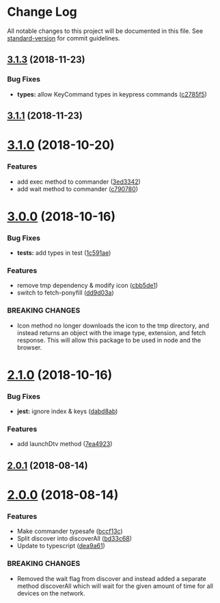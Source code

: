 # Change Log

All notable changes to this project will be documented in this file. See [standard-version](https://github.com/conventional-changelog/standard-version) for commit guidelines.

<a name="3.1.3"></a>
## [3.1.3](https://github.com/bschlenk/node-roku-client/compare/v3.1.2...v3.1.3) (2018-11-23)


### Bug Fixes

* **types:** allow KeyCommand types in keypress commands ([c2785f5](https://github.com/bschlenk/node-roku-client/commit/c2785f5))



<a name="3.1.1"></a>
## [3.1.1](https://github.com/bschlenk/node-roku-client/compare/v3.1.0...v3.1.1) (2018-11-23)



<a name="3.1.0"></a>
# [3.1.0](https://github.com/bschlenk/node-roku-client/compare/v3.0.0...v3.1.0) (2018-10-20)


### Features

* add exec method to commander ([3ed3342](https://github.com/bschlenk/node-roku-client/commit/3ed3342))
* add wait method to commander ([c790780](https://github.com/bschlenk/node-roku-client/commit/c790780))



<a name="3.0.0"></a>
# [3.0.0](https://github.com/bschlenk/node-roku-client/compare/v2.1.0...v3.0.0) (2018-10-16)


### Bug Fixes

* **tests:** add types in test ([1c591ae](https://github.com/bschlenk/node-roku-client/commit/1c591ae))


### Features

* remove tmp dependency & modify icon ([cbb5de1](https://github.com/bschlenk/node-roku-client/commit/cbb5de1))
* switch to fetch-ponyfill ([dd9d03a](https://github.com/bschlenk/node-roku-client/commit/dd9d03a))


### BREAKING CHANGES

* Icon method no longer downloads the icon to the tmp
directory, and instead returns an object with the image type, extension,
and fetch response. This will allow this package to be used in node and
the browser.



<a name="2.1.0"></a>
# [2.1.0](https://github.com/bschlenk/node-roku-client/compare/v2.0.1...v2.1.0) (2018-10-16)


### Bug Fixes

* **jest:** ignore index & keys ([dabd8ab](https://github.com/bschlenk/node-roku-client/commit/dabd8ab))


### Features

* add launchDtv method ([7ea4923](https://github.com/bschlenk/node-roku-client/commit/7ea4923))



<a name="2.0.1"></a>
## [2.0.1](https://github.com/bschlenk/node-roku-client/compare/v2.0.0...v2.0.1) (2018-08-14)



<a name="2.0.0"></a>
# [2.0.0](https://github.com/bschlenk/node-roku-client/compare/v1.2.3...v2.0.0) (2018-08-14)


### Features

* Make commander typesafe ([bccf13c](https://github.com/bschlenk/node-roku-client/commit/bccf13c))
* Split discover into discoverAll ([bd33c68](https://github.com/bschlenk/node-roku-client/commit/bd33c68))
* Update to typescript ([dea9a61](https://github.com/bschlenk/node-roku-client/commit/dea9a61))


### BREAKING CHANGES

* Removed the wait flag from discover and instead added a
separate method discoverAll which will wait for the given amount of time
for all devices on the network.
